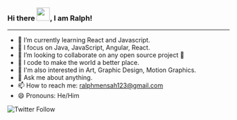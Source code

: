 ### Hi there <img src="https://raw.githubusercontent.com/MartinHeinz/MartinHeinz/master/wave.gif" width="30px">, I am Ralph!
---

- 🌱 I’m currently learning React and Javascript.
- 🧠 I focus on Java, JavaScript, Angular, React.
- 👯 I’m looking to collaborate on any open source project 🤝
- 💪 I code to make the world a better place.
- 🧩 I'm also interested in Art, Graphic Design, Motion Graphics. 
- 💬 Ask me about anything.  
- 📫 How to reach me: ralphmensah123@gmail.com
- 😄 Pronouns: He/Him

![Twitter Follow](https://img.shields.io/twitter/follow/ralphmensah_?label=follow%20me%20on%20Twitter&style=social)



